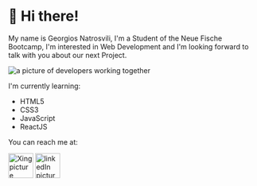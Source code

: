 # 👋 Hi there! 

<p>My name is Georgios Natrosvili, I'm a Student of the Neue Fische Bootcamp, I'm interested in Web Development and I'm looking forward to talk with you about our next Project.</p>

<img src="https://encrypted-tbn0.gstatic.com/images?q=tbn:ANd9GcTdODeSH-UDAW54Dqef-OrKTEK4KlhX1Gl0OA&usqp=CAU" alt="a picture of developers working together">

<p>I'm currently learning:</p>

<ul>
  <li>HTML5</li>
  <li>CSS3</li>
  <li>JavaScript</li>
  <li>ReactJS</li>
</ul>

<p>You can reach me at:</p>

<a href="https://www.xing.com/profile/Georgios_Natrosvili/cv"><img style="width:50px;height:50px;" src="https://cdn.freebiesupply.com/logos/thumbs/2x/xing-icon-logo.png" alt="Xing picture"></a> <a href="www.linkedin.com/in/natrosvili"><img style="width:50px;height:50px;" src="https://cdn-icons-png.flaticon.com/512/174/174857.png" alt="linkedIn picture"></a>

